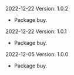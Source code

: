 2022-12-22 Version: 1.0.2
- Package buy.

2022-12-22 Version: 1.0.1
- Package buy.

2022-12-05 Version: 1.0.0
- Package buy.

